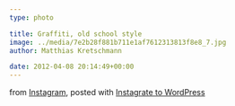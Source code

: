 ```yaml
---
type: photo

title: Graffiti, old school style
image: ../media/7e2b28f881b711e1af7612313813f8e8_7.jpg
author: Matthias Kretschmann

date: 2012-04-08 20:14:49+00:00
---
```


from [Instagram](http://instagr.am), posted with [Instagrate to WordPress](http://www.polevaultweb.com/plugins/instagrate-to-wordpress/)
